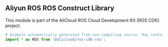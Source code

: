 ## Aliyun ROS ROS Construct Library

This module is part of the AliCloud ROS Cloud Development Kit (ROS CDK) project.

```python
# Example automatically generated from non-compiling source. May contain errors.
import * as ROS from '@alicloud/ros-cdk-ros';
```

